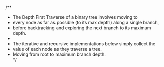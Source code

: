 /** 
 * The Depth First Traverse of a binary tree involves moving to
 * every node as far as possible (to its max depth) along a single branch,
 * before backtracking and exploring the next branch to its maximum depth.
 *
 * The iterative and recursive implementations below simply collect the 
 * value of each node as they traverse a tree. 
 * Moving from root to maximum branch depth.  
 */